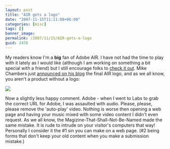 ```yaml
---
layout: post
title: "AIR gets a logo"
date: "2007-11-15T11:11:00+06:00"
categories: [misc]
tags: []
banner_image: 
permalink: /2007/11/15/AIR-gets-a-logo
guid: 2476
---
```


My readers know I'm a <b>big</b> fan of Adobe AIR. I have not had the time to play with it lately as I would like (although I am working on something a bit special with a friend) but I still encourage folks to <a href="http://labs.adobe.com/technologies/air/">check it out</a>. Mike Chambers just <a href="http://www.mikechambers.com/blog/2007/11/15/introducing-the-adobe-air-logo/">announced on his blog</a> the final AIR logo, and as we all know, you aren't a product without a logo:


<img src="https://static.raymondcamden.com/images/airlogo.jpg">

Now a slightly less happy comment. Adobe - when I went to Labs to grab the correct URL for Adobe, I was assaulted with audio. Please, please, please remove the 'auto-play' video. Nothing is worse then opening a web page and having your music mixed with some video content I didn't even request. As we all know, the Magizine-That-Shall-Not-Be-Named made the same mistake. It is rude to intrude on your visitor's computers that way! Personally I consider it the #1 sin you can make on a web page. (#2 being forms that don't keep your old content when you make a submission mistake.)